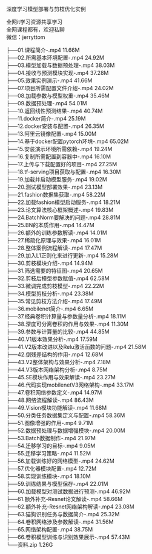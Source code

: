 深度学习模型部署与剪枝优化实例

全网it学习资源共享学习<br>全网课程都有，欢迎私聊<br>微信：jerryttom<br>

├──01.课程简介-.mp4 11.66M<br> ├──02.所需基本环境配置-.mp4 24.92M<br> ├──03.模型加载与数据预处理-.mp4 38.03M<br> ├──04.接收与预测模块实现-.mp4 37.28M<br> ├──05.效果实例演示-.mp4 41.66M<br> ├──07.项目所需配置文件介绍-.mp4 24.02M<br> ├──08.加载参数与模型权重-.mp4 35.46M<br> ├──09.数据预处理-.mp4 54.01M<br> ├──10.返回线性预测结果-.mp4 40.74M<br> ├──11.docker简介-.mp4 25.19M<br> ├──12.docker安装与配置-.mp4 26.35M<br> ├──13.阿里云镜像配置-.mp4 15.00M<br> ├──14.基于docker配置pytorch环境-.mp4 65.02M<br> ├──15.安装演示环境所需依赖-.mp4 19.24M<br> ├──16.复制所需配置到容器中-.mp4 16.10M<br> ├──17.上传与下载配置好的项目-.mp4 27.25M<br> ├──18.tf-serving项目获取与配置-.mp4 16.30M<br> ├──19.加载并启动模型服务-.mp4 19.02M<br> ├──20.测试模型部署效果-.mp4 23.13M<br> ├──21.fashion数据集获取-.mp4 58.22M<br> ├──22.加载fashion模型启动服务-.mp4 18.21M<br> ├──23.论文算法核心框架概述-.mp4 19.83M<br> ├──24.BatchNorm要解决的问题-.mp4 28.81M<br> ├──25.BN的本质作用-.mp4 14.47M<br> ├──26.额外的训练参数解读-.mp4 14.01M<br> ├──27.稀疏化原理与效果-.mp4 16.01M<br> ├──28.整体案例流程解读-.mp4 17.47M<br> ├──29.加入L1正则化来进行更新-.mp4 15.28M<br> ├──30.剪枝模块介绍-.mp4 14.94M<br> ├──31.筛选需要的特征图-.mp4 20.65M<br> ├──32.剪枝后模型参数赋值-.mp4 62.58M<br> ├──33.微调完成剪枝模型-.mp4 22.22M<br> ├──34.模型剪枝分析-.mp4 23.38M<br> ├──35.常见剪枝方法介绍-.mp4 17.49M<br> ├──36.mobilenet简介-.mp4 6.65M<br> ├──37.经典卷积计算量与参数量分析-.mp4 18.11M<br> ├──38.深度可分离卷积的作用与效果-.mp4 11.30M<br> ├──39.参数与计算量的比较-.mp4 44.85M<br> ├──40.V1版本效果分析-.mp4 17.59M<br> ├──41.V2版本改进以及Relu激活函数的问题-.mp4 21.58M<br> ├──42.倒残差结构的作用-.mp4 12.68M<br> ├──43.V2整体架构与效果分析-.mp4 7.18M<br> ├──44.V3版本网络架构分析-.mp4 8.75M<br> ├──45.SE模块作用与效果解读-.mp4 23.27M<br> ├──46.代码实现mobilenetV3网络架构-.mp4 33.17M<br> ├──47.卷积网络参数定义-.mp4 14.97M<br> ├──48.网络流程解读-.mp4 86.43M<br> ├──49.Vision模块功能解读-.mp4 11.68M<br> ├──50.分类任务数据集定义与配置-.mp4 58.36M<br> ├──51.图像增强的作用-.mp4 9.71M<br> ├──52.数据预处理与数据增强模块-.mp4 20.00M<br> ├──53.Batch数据制作-.mp4 21.97M<br> ├──54.迁移学习的目标-.mp4 9.05M<br> ├──55.迁移学习策略-.mp4 11.52M<br> ├──56.加载训练好的网络模型-.mp4 24.62M<br> ├──57.优化器模块配置-.mp4 12.72M<br> ├──58.实现训练模块-.mp4 18.10M<br> ├──59.训练结果与模型保存-.mp4 22.01M<br> ├──60.加载模型对测试数据进行预测-.mp4 46.92M<br> ├──61.额外补充-Resnet论文解读-.mp4 58.66M<br> ├──62.额外补充-Resnet网络架构解读-.mp4 23.08M<br> ├──63.猫狗识别任务与数据简介-.mp4 25.32M<br> ├──64.卷积网络涉及参数解读-.mp4 31.56M<br> ├──65.网络架构配置-.mp4 38.75M<br> ├──66.卷积模型训练与识别效果展示-.mp4 57.43M<br> └──资料.zip 1.26G